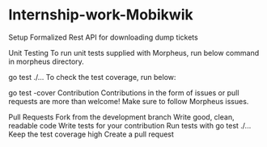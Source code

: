 # Internship-work-Mobikwik

Setup
Formalized Rest API for downloading dump tickets

Unit Testing
To run unit tests supplied with Morpheus, run below command in morpheus directory.

go test ./...
To check the test coverage, run below:

go test -cover
Contribution
Contributions in the form of issues or pull requests are more than welcome! Make sure to follow Morpheus issues.

Pull Requests
Fork from the development branch
Write good, clean, readable code
Write tests for your contribution
Run tests with go test ./...
Keep the test coverage high
Create a pull request
